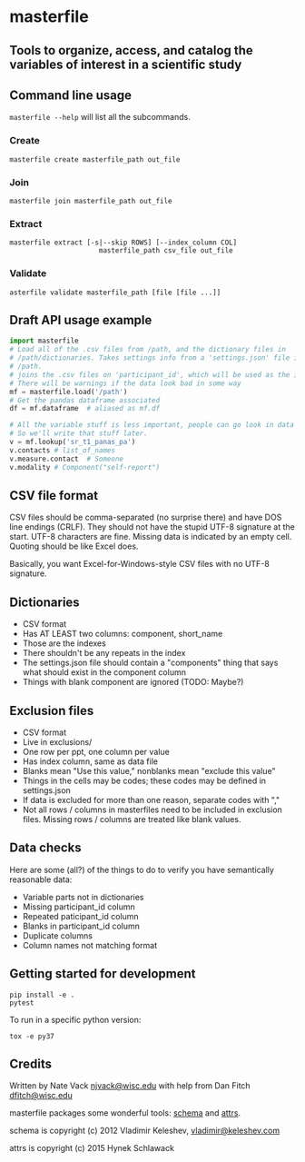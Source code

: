 # masterfile

## Tools to organize, access, and catalog the variables of interest in a scientific study

## Command line usage

`masterfile --help` will list all the subcommands. 

### Create

    masterfile create masterfile_path out_file

### Join

    masterfile join masterfile_path out_file

### Extract

    masterfile extract [-s|--skip ROWS] [--index_column COL]
                          masterfile_path csv_file out_file

### Validate

    asterfile validate masterfile_path [file [file ...]]


## Draft API usage example

```python
import masterfile
# Load all of the .csv files from /path, and the dictionary files in
# /path/dictionaries. Takes settings info from a 'settings.json' file in
# /path.
# joins the .csv files on 'participant_id', which will be used as the index
# There will be warnings if the data look bad in some way
mf = masterfile.load('/path')
# Get the pandas dataframe associated
df = mf.dataframe  # aliased as mf.df

# All the variable stuff is less important, people can go look in data dicts
# So we'll write that stuff later.
v = mf.lookup('sr_t1_panas_pa')
v.contacts # list_of_names
v.measure.contact  # Someone
v.modality # Component("self-report")
```

## CSV file format

CSV files should be comma-separated (no surprise there) and have DOS line endings (CRLF). They should not have the stupid UTF-8 signature at the start. UTF-8 characters are fine. Missing data is indicated by an empty cell. Quoting should be like Excel does.

Basically, you want Excel-for-Windows-style CSV files with no UTF-8 signature.

## Dictionaries

* CSV format
* Has AT LEAST two columns: component, short_name
* Those are the indexes
* There shouldn't be any repeats in the index
* The settings.json file should contain a "components" thing that says what should exist in the component column
* Things with blank component are ignored (TODO: Maybe?)


## Exclusion files

* CSV format
* Live in exclusions/
* One row per ppt, one column per value
* Has index column, same as data file
* Blanks mean "Use this value," nonblanks mean "exclude this value"
* Things in the cells may be codes; these codes may be defined in settings.json
* If data is excluded for more than one reason, separate codes with ","
* Not all rows / columns in masterfiles need to be included in exclusion files. Missing rows / columns are treated like blank values.


## Data checks

Here are some (all?) of the things to do to verify you have semantically reasonable data:

* Variable parts not in dictionaries
* Missing participant_id column
* Repeated paticipant_id column
* Blanks in participant_id column
* Duplicate columns
* Column names not matching format

## Getting started for development

    pip install -e .
    pytest

To run in a specific python version:

    tox -e py37

## Credits

Written by Nate Vack <njvack@wisc.edu> with help from Dan Fitch <dfitch@wisc.edu>

masterfile packages some wonderful tools: [schema](https://github.com/halst/schema) and [attrs](https://github.com/python-attrs/attrs).

schema is copyright (c) 2012 Vladimir Keleshev, vladimir@keleshev.com

attrs is copyright (c) 2015 Hynek Schlawack

